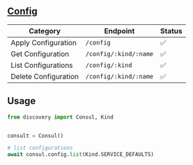 ## [Config](https://developer.hashicorp.com/consul/api-docs/config)

| Category             | Endpoint              | Status 
| -------------------- | --------------------- | ------ 
| Apply Configuration  | `/config`             | ✅ 
| Get Configuration    | `/config/:kind/:name` | ✅ 
| List Configurations  | `/config/:kind`       | ✅ 
| Delete Configuration | `/config/:kind/:name` | ✅ 


## Usage

```python
from discovery import Consul, Kind


consult = Consul()

# list configurations
await consul.config.list(Kind.SERVICE_DEFAULTS)
```

